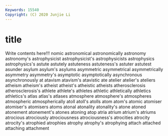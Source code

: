 ```yaml
---
Keywords: 15540
Copyright: (C) 2020 Junjie Li
---
```


# title

Write contents here!!!
nomic 
astronomical 
astronomically 
astronomy 
astronomy's 
astrophysicist 
astrophysicist's 
astrophysicists 
astrophysics
astrophysics's 
astute 
astutely 
astuteness 
astuteness's 
astuter 
astutest 
asunder 
asylum 
asylum's
asylums 
asymmetric 
asymmetrical 
asymmetrically 
asymmetry 
asymmetry's 
asymptotic 
asymptotically 
asynchronous 
asynchronously
at 
atavism 
atavism's 
atavistic 
ate 
atelier 
atelier's 
ateliers 
atheism 
atheism's
atheist 
atheist's 
atheistic 
atheists 
atherosclerosis 
atherosclerosis's 
athlete 
athlete's 
athletes 
athletic
athletically 
athletics 
athletics's 
atlas 
atlas's 
atlases 
atmosphere 
atmosphere's 
atmospheres 
atmospheric
atmospherically 
atoll 
atoll's 
atolls 
atom 
atom's 
atomic 
atomiser 
atomiser's 
atomisers
atoms 
atonal 
atonality 
atonality's 
atone 
atoned 
atonement 
atonement's 
atones 
atoning
atop 
atria 
atrium 
atrium's 
atriums 
atrocious 
atrociously 
atrociousness 
atrociousness's 
atrocities
atrocity 
atrocity's 
atrophied 
atrophies 
atrophy 
atrophy's 
atrophying 
attach 
attached 
attaching
attachment 

